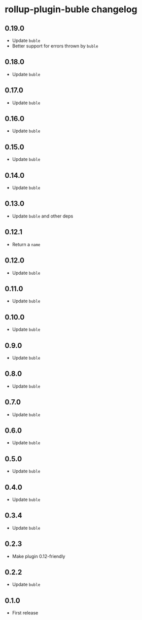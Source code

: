 # rollup-plugin-buble changelog

## 0.19.0

* Update `buble`
* Better support for errors thrown by `buble`

## 0.18.0

* Update `buble`

## 0.17.0

* Update `buble`

## 0.16.0

* Update `buble`

## 0.15.0

* Update `buble`

## 0.14.0

* Update `buble`

## 0.13.0

* Update `buble` and other deps

## 0.12.1

* Return a `name`

## 0.12.0

* Update `buble`

## 0.11.0

* Update `buble`

## 0.10.0

* Update `buble`

## 0.9.0

* Update `buble`

## 0.8.0

* Update `buble`

## 0.7.0

* Update `buble`

## 0.6.0

* Update `buble`

## 0.5.0

* Update `buble`

## 0.4.0

* Update `buble`

## 0.3.4

* Update `buble`

## 0.2.3

* Make plugin 0.12-friendly

## 0.2.2

* Update `buble`

## 0.1.0

* First release
